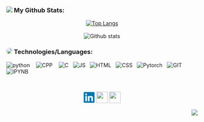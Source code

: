 ### <img src='https://media1.giphy.com/media/du3J3cXyzhj75IOgvA/giphy.gif?cid=ecf05e47x2g034i9pzwtzzsd3xgg2w9nr94t4tflbbgo3008&rid=giphy.gif' width='25px'> My Github Stats:

<div align="center">
<a href="https://github.com/San411/github-readme-stats"><img src="https://github-readme-stats.vercel.app/api/top-langs/?username=San411&amp;theme=prussian&amp;layout=compact&amp;text_color=daf7dc" alt="Top Langs" /></a>
</div>

<br>

<div align="center">
<img src="https://github-readme-stats.vercel.app/api?username=San411&amp;theme=prussian&amp;show_icons=true&amp;title_color=ffc857&amp;icon_color=8ac926&amp;text_color=daf7dc&amp;hide=[&quot;stars&quot;]" alt="Github stats">
</img>
</div>


### <img src ='https://media.giphy.com/media/U4FkC2VqpeNRHjTDQ5/giphy-downsized.gif' width='25px' style="border-radius:50%"> Technologies/Languages:
<p align="left">
<img src="https://www.vectorlogo.zone/logos/python/python-icon.svg" alt="python" width="50" height="50"/> &nbsp;&nbsp;
<img src="https://raw.githubusercontent.com/abranhe/programming-languages-logos/master/src/cpp/cpp.svg" alt="CPP" width="50" height="50"/> &nbsp;&nbsp;
<img src="https://img.icons8.com/color/48/000000/c-programming.png" alt="C" width="50" height="50"/>&nbsp;&nbsp;
<img src="https://raw.githubusercontent.com/abranhe/programming-languages-logos/master/src/javascript/javascript.svg" alt="JS" width="50" height="50"/>&nbsp;&nbsp;
<img src="https://raw.githubusercontent.com/abranhe/programming-languages-logos/master/src/html/html.svg" alt="HTML" width="50" height="50"/>&nbsp;&nbsp;
<img src="https://raw.githubusercontent.com/gilbarbara/logos/master/logos/css-3.svg" alt="CSS" width="50" height="50"/>&nbsp;&nbsp;
<img src="https://raw.githubusercontent.com/gilbarbara/logos/master/logos/pytorch.svg" alt="Pytorch" width="50" height="50"/>&nbsp;&nbsp;
<img src="https://www.vectorlogo.zone/logos/git-scm/git-scm-icon.svg" alt="GIT" width="50" height="50"/> &nbsp;
<img src="https://www.vectorlogo.zone/logos/jupyter/jupyter-icon.svg" alt="IPYNB" width="50" height="50"/>
</p>
<br>

<p align="center">
<a href="https://www.linkedin.com/in/sandesh-bhat-0243241aa/"> <img src="https://raw.githubusercontent.com/devicons/devicon/master/icons/linkedin/linkedin-original.svg" width="30" height="30"></a>
<a href="https://www.kaggle.com/sandeshbhat"> <img src="https://www.vectorlogo.zone/logos/kaggle/kaggle-icon.svg" width="30" height="30"></a>
<a href="mailto:sandeshbhat2000@gmail.com"> <img src="https://raw.githubusercontent.com/jaywcjlove/logo/master/img/gmail.svg" width="30" height="30"></a>
</p>

<p align = "right">
<a href="https://hits.seeyoufarm.com"><img src="https://hits.seeyoufarm.com/api/count/incr/badge.svg?url=https%3A%2F%2Fgithub.com%2FSan411%2FSan411&count_bg=%2331363F&title_bg=%23172F45&icon=ulule.svg&icon_color=%23D9F6D6&title=Views&edge_flat=false"/></a></p>
